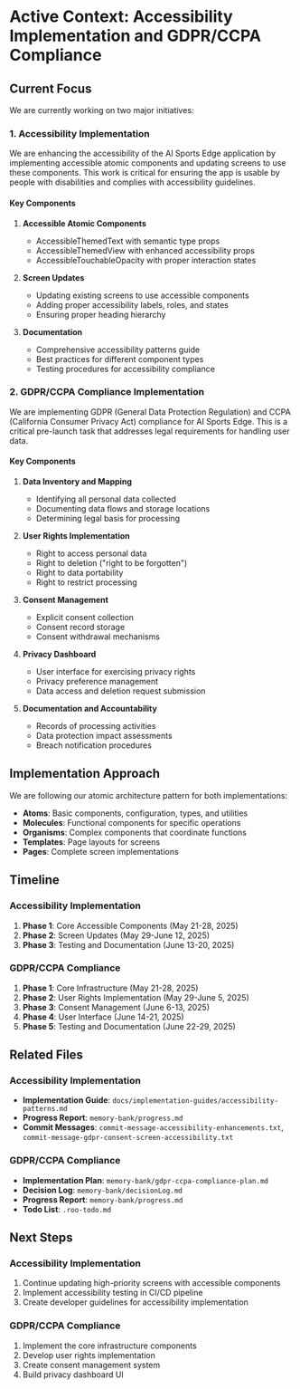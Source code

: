 # Active Context: Accessibility Implementation and GDPR/CCPA Compliance

## Current Focus

We are currently working on two major initiatives:

### 1. Accessibility Implementation

We are enhancing the accessibility of the AI Sports Edge application by implementing accessible atomic components and updating screens to use these components. This work is critical for ensuring the app is usable by people with disabilities and complies with accessibility guidelines.

#### Key Components

1. **Accessible Atomic Components**

   - AccessibleThemedText with semantic type props
   - AccessibleThemedView with enhanced accessibility props
   - AccessibleTouchableOpacity with proper interaction states

2. **Screen Updates**

   - Updating existing screens to use accessible components
   - Adding proper accessibility labels, roles, and states
   - Ensuring proper heading hierarchy

3. **Documentation**
   - Comprehensive accessibility patterns guide
   - Best practices for different component types
   - Testing procedures for accessibility compliance

### 2. GDPR/CCPA Compliance Implementation

We are implementing GDPR (General Data Protection Regulation) and CCPA (California Consumer Privacy Act) compliance for AI Sports Edge. This is a critical pre-launch task that addresses legal requirements for handling user data.

#### Key Components

1. **Data Inventory and Mapping**

   - Identifying all personal data collected
   - Documenting data flows and storage locations
   - Determining legal basis for processing

2. **User Rights Implementation**

   - Right to access personal data
   - Right to deletion ("right to be forgotten")
   - Right to data portability
   - Right to restrict processing

3. **Consent Management**

   - Explicit consent collection
   - Consent record storage
   - Consent withdrawal mechanisms

4. **Privacy Dashboard**

   - User interface for exercising privacy rights
   - Privacy preference management
   - Data access and deletion request submission

5. **Documentation and Accountability**
   - Records of processing activities
   - Data protection impact assessments
   - Breach notification procedures

## Implementation Approach

We are following our atomic architecture pattern for both implementations:

- **Atoms**: Basic components, configuration, types, and utilities
- **Molecules**: Functional components for specific operations
- **Organisms**: Complex components that coordinate functions
- **Templates**: Page layouts for screens
- **Pages**: Complete screen implementations

## Timeline

### Accessibility Implementation

1. **Phase 1**: Core Accessible Components (May 21-28, 2025)
2. **Phase 2**: Screen Updates (May 29-June 12, 2025)
3. **Phase 3**: Testing and Documentation (June 13-20, 2025)

### GDPR/CCPA Compliance

1. **Phase 1**: Core Infrastructure (May 21-28, 2025)
2. **Phase 2**: User Rights Implementation (May 29-June 5, 2025)
3. **Phase 3**: Consent Management (June 6-13, 2025)
4. **Phase 4**: User Interface (June 14-21, 2025)
5. **Phase 5**: Testing and Documentation (June 22-29, 2025)

## Related Files

### Accessibility Implementation

- **Implementation Guide**: `docs/implementation-guides/accessibility-patterns.md`
- **Progress Report**: `memory-bank/progress.md`
- **Commit Messages**: `commit-message-accessibility-enhancements.txt`, `commit-message-gdpr-consent-screen-accessibility.txt`

### GDPR/CCPA Compliance

- **Implementation Plan**: `memory-bank/gdpr-ccpa-compliance-plan.md`
- **Decision Log**: `memory-bank/decisionLog.md`
- **Progress Report**: `memory-bank/progress.md`
- **Todo List**: `.roo-todo.md`

## Next Steps

### Accessibility Implementation

1. Continue updating high-priority screens with accessible components
2. Implement accessibility testing in CI/CD pipeline
3. Create developer guidelines for accessibility implementation

### GDPR/CCPA Compliance

1. Implement the core infrastructure components
2. Develop user rights implementation
3. Create consent management system
4. Build privacy dashboard UI

